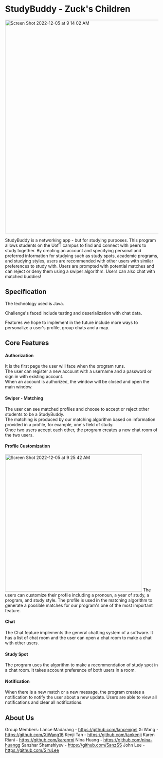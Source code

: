 # StudyBuddy - Zuck's Children

<img width="700" alt="Screen Shot 2022-12-05 at 9 14 02 AM" src="https://user-images.githubusercontent.com/107783734/205658383-b9125772-ad0b-4a77-af51-cc5c33721888.png">

StudyBuddy is a networking app - but for studying purposes. This program allows students on the UofT campus to find and connect with peers to study together. By creating an account and specifying personal and preferred information for studying such as study spots, academic programs, and studying styles, users are recommended with other users with similar preferences to study with. Users are prompted with potential matches and can reject or deny them using a swiper algorithm. Users can also chat with matched buddies!

## Specification
The technology used is Java.

Challenge's faced include testing and deserialization with chat data.

Features we hope to implement in the future include more ways to personalize 
a user's profile, group chats and a map.

## Core Features

#### Authorization
It is the first page the user will face when the program runs.\
The user can register a new account with a username and a password or sign in with existing account.\
When an account is authorized, the window will be closed and open the main window.

#### Swiper - Matching
The user can see matched profiles and choose to accept or reject other students to be a StudyBuddy.\
The matching is produced by our matching algorithm based on information provided in a profile, for example, one's field of study.\
Once two users accept each other, the program creates a new chat room of the two users.

#### Profile Customization
<img width="450" alt="Screen Shot 2022-12-05 at 9 25 42 AM" src="https://user-images.githubusercontent.com/107783734/205661179-9bb536c5-f109-4896-b1e5-a2642d75d728.png">
The users can customize their profile including a pronoun, a year of study, a program, and study style.
The profile is used in the matching algorithm to generate a possible matches for our program's one of the most important feature.

#### Chat
The Chat feature implements the general chatting system of a software. It has a list of chat room and the user can open a chat room
to make a chat with other users.

#### Study Spot
The program uses the algorithm to make a recommendation of study spot in a chat room. It takes account preference of both users in a room.

#### Notification
When there is a new match or a new message, the program creates a notification to notify the user about a new update. Users are able to view all notifications and clear all notifications. 


## About Us
Group Members:
  Lance Madarang - https://github.com/lancenigel
  Xi Wang - https://github.com/XiWang16
  Kenji Tan - https://github.com/tankenji
  Karen Riani - https://github.com/karenrni
  Nina Huang - https://github.com/nina-huangg
  Sanzhar Shamshiyev - https://github.com/SanzSS
John Lee - https://github.com/SiruLee
